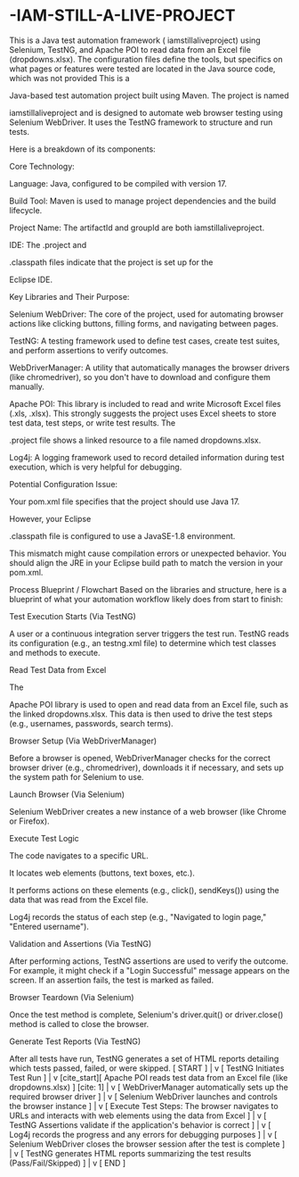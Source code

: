 # -IAM-STILL-A-LIVE-PROJECT
This is a Java test automation framework (  iamstillaliveproject) using Selenium, TestNG, and Apache POI to read data from an Excel file (dropdowns.xlsx). The configuration files define the tools, but specifics on what pages or features were tested are located in the Java source code, which was not provided
This is a 

Java-based test automation project built using Maven. The project is named 

iamstillaliveproject  and is designed to automate web browser testing using Selenium WebDriver. It uses the TestNG framework to structure and run tests.

Here is a breakdown of its components:

Core Technology:

Language: Java, configured to be compiled with version 17.


Build Tool: Maven is used to manage project dependencies and the build lifecycle.

Project Name: The artifactId and groupId are both iamstillaliveproject.


IDE: The .project and 

.classpath  files indicate that the project is set up for the 

Eclipse IDE.

Key Libraries and Their Purpose:

Selenium WebDriver: The core of the project, used for automating browser actions like clicking buttons, filling forms, and navigating between pages.

TestNG: A testing framework used to define test cases, create test suites, and perform assertions to verify outcomes.

WebDriverManager: A utility that automatically manages the browser drivers (like chromedriver), so you don't have to download and configure them manually.

Apache POI: This library is included to read and write Microsoft Excel files (.xls, .xlsx). This strongly suggests the project uses Excel sheets to store test data, test steps, or write test results. The 

.project file shows a linked resource to a file named dropdowns.xlsx.

Log4j: A logging framework used to record detailed information during test execution, which is very helpful for debugging.

Potential Configuration Issue:

Your pom.xml file specifies that the project should use Java 17.

However, your Eclipse 

.classpath file is configured to use a JavaSE-1.8 environment.

This mismatch might cause compilation errors or unexpected behavior. You should align the JRE in your Eclipse build path to match the version in your pom.xml.

Process Blueprint / Flowchart
Based on the libraries and structure, here is a blueprint of what your automation workflow likely does from start to finish:

Test Execution Starts (Via TestNG)

A user or a continuous integration server triggers the test run. TestNG reads its configuration (e.g., an testng.xml file) to determine which test classes and methods to execute.

Read Test Data from Excel

The 

Apache POI library is used to open and read data from an Excel file, such as the linked dropdowns.xlsx. This data is then used to drive the test steps (e.g., usernames, passwords, search terms).

Browser Setup (Via WebDriverManager)

Before a browser is opened, WebDriverManager checks for the correct browser driver (e.g., chromedriver), downloads it if necessary, and sets up the system path for Selenium to use.

Launch Browser (Via Selenium)

Selenium WebDriver creates a new instance of a web browser (like Chrome or Firefox).

Execute Test Logic

The code navigates to a specific URL.

It locates web elements (buttons, text boxes, etc.).

It performs actions on these elements (e.g., click(), sendKeys()) using the data that was read from the Excel file.

Log4j records the status of each step (e.g., "Navigated to login page," "Entered username").

Validation and Assertions (Via TestNG)

After performing actions, TestNG assertions are used to verify the outcome. For example, it might check if a "Login Successful" message appears on the screen. If an assertion fails, the test is marked as failed.

Browser Teardown (Via Selenium)

Once the test method is complete, Selenium's driver.quit() or driver.close() method is called to close the browser.

Generate Test Reports (Via TestNG)

After all tests have run, TestNG generates a set of HTML reports detailing which tests passed, failed, or were skipped.
[ START ]
    |
    v
[ TestNG Initiates Test Run ]
    |
    v
[cite_start][ Apache POI reads test data from an Excel file (like dropdowns.xlsx) ] [cite: 1]
    |
    v
[ WebDriverManager automatically sets up the required browser driver ]
    |
    v
[ Selenium WebDriver launches and controls the browser instance ]
    |
    v
[ Execute Test Steps: The browser navigates to URLs and interacts with web elements using the data from Excel ]
    |
    v
[ TestNG Assertions validate if the application's behavior is correct ]
    |
    v
[ Log4j records the progress and any errors for debugging purposes ]
    |
    v
[ Selenium WebDriver closes the browser session after the test is complete ]
    |
    v
[ TestNG generates HTML reports summarizing the test results (Pass/Fail/Skipped) ]
    |
    v
[  END  ]





